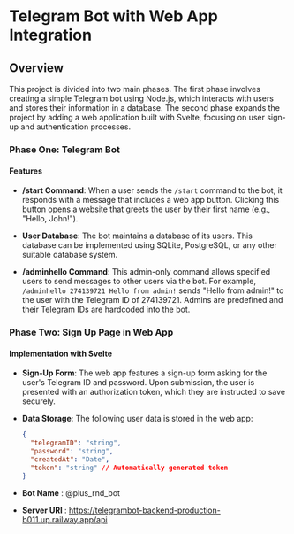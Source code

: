 # Telegram Bot with Web App Integration

## Overview

This project is divided into two main phases. The first phase involves creating a simple Telegram bot using Node.js, which interacts with users and stores their information in a database. The second phase expands the project by adding a web application built with Svelte, focusing on user sign-up and authentication processes.

### Phase One: Telegram Bot

#### Features

- **/start Command**: When a user sends the `/start` command to the bot, it responds with a message that includes a web app button. Clicking this button opens a website that greets the user by their first name (e.g., "Hello, John!").

- **User Database**: The bot maintains a database of its users. This database can be implemented using SQLite, PostgreSQL, or any other suitable database system.

- **/adminhello Command**: This admin-only command allows specified users to send messages to other users via the bot. For example, `/adminhello 274139721 Hello from admin!` sends "Hello from admin!" to the user with the Telegram ID of 274139721. Admins are predefined and their Telegram IDs are hardcoded into the bot.

### Phase Two: Sign Up Page in Web App

#### Implementation with Svelte

- **Sign-Up Form**: The web app features a sign-up form asking for the user's Telegram ID and password. Upon submission, the user is presented with an authorization token, which they are instructed to save securely.

- **Data Storage**: The following user data is stored in the web app:

  ```json
  {
    "telegramID": "string",
    "password": "string",
    "createdAt": "Date",
    "token": "string" // Automatically generated token
  }
  ```

- **Bot Name** : @pius_rnd_bot
- **Server URI** : https://telegrambot-backend-production-b011.up.railway.app/api
